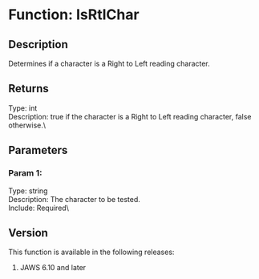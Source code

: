 # Function: IsRtlChar

## Description

Determines if a character is a Right to Left reading character.

## Returns

Type: int\
Description: true if the character is a Right to Left reading character,
false otherwise.\

## Parameters

### Param 1:

Type: string\
Description: The character to be tested.\
Include: Required\

## Version

This function is available in the following releases:

1.  JAWS 6.10 and later
